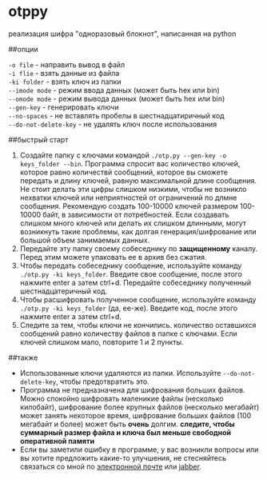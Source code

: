 otppy
=====
реализация шифра "одноразовый блокнот", написанная на python

##опции

`-o file` - направить вывод в файл  
`-i flie` - взять данные из файла  
`-ki folder` - взять ключ из папки  
`--imode mode` - режим ввода данных (может быть hex или bin)  
`--omode mode` - режим вывода данных (может быть hex или bin)  
`--gen-key` - генерировать ключи  
`--no-spaces` - не вставлять пробелы в шестнадцатиричный код  
`--do-not-delete-key` - не удалять ключ после использования  

##быстрый старт

1. Создайте папку с ключами командой `./otp.py --gen-key -o keys_folder --bin`. Программа спросит вас количество ключей, которое равно количествй сообщений, которое вы сможете передать и длину ключей, равную максимальной длине сообщения. Не стоит делать эти цифры слишком низкими, чтобы не возникло нехватки ключей или неприятностей от ограничений по длмне сообщения. Рекомендую создать 100-10000 ключей размером 100-10000 байт, в зависимости от потребностей. Если создавать слишком много ключей или делать их слишком длинными, могут возникнуть такие проблемы, как долгая генерация/шифрование или большой объем занимаемых данных.
2. Передайте эту папку своему собеседнику по **защищенному** каналу. Перед этим можете упаковать ее в архив без сжатия.
3. Чтобы передать собеседнику сообщение, используйте команду `./otp.py -ki keys_folder`. Введите свое сообщение, после этого нажмите enter а затем ctrl+d. Передайте собеседнику полученный шестнадцатеричный код.
4. Чтобы расшифровать полученное сообщение, используйте команду `./otp.py -ki keys_folder` (да, ее-же). Введите код, после этого нажмите enter а затем ctrl+d.
5. Следите за тем, чтобы ключи не кончились. количество оставшихся сообщений равно количеству файлов в папке с ключами. Если ключей слишком мало, повторите 1 и 2 пункты.

##также

* Использованные ключи удаляются из папки. Используйте `--do-not-delete-key`, чтобы предотвратить это.
* Программа не предназначена для шифрования больших файлов. Можно спокойно шифровать маленикие файлы (несколько килобайт), шифрование более крупных файлов (несколько мегабайт) может занять некоторое время, шифрование больших файлов (100 мегабайт и более) может быть **очень** долгим. **следите, чтобы суммарный размер файла и ключа был меньше свободной оперативной памяти**
* Если вы заметили ошибку в программе, у вас возникли вопросы или вы хотите предложить какие-то улучшения, не стесняйтесь связаться со мной по [электронной почте](mailto:anton-tsyganenko@yandex.ru) или [jabber](xmpp:antontsyganenko@jabber.ru).
